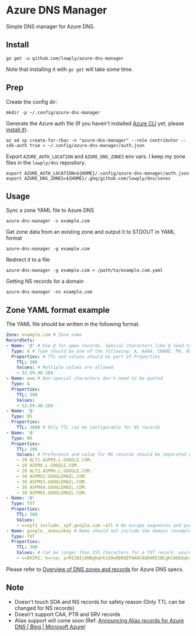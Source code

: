 # Azure DNS Manager

Simple DNS manager for Azure DNS.

## Install

```
go get -u github.com/lowply/azure-dns-manager
```

Note that installing it with `go get` will take some time.

## Prep

Create the config dir:

```
mkdir -p ~/.config/azure-dns-manager
```

Generate the Azure auth file (If you haven't installed [Azure CLI](https://docs.microsoft.com/en-us/cli/azure/?view=azure-cli-latest) yet, please [install it](https://docs.microsoft.com/en-us/cli/azure/install-azure-cli?view=azure-cli-latest)):

```
az ad sp create-for-rbac -n "azure-dns-manager" --role contributor --sdk-auth true > ~/.config/azure-dns-manager/auth.json
```

Export `AZURE_AUTH_LOCATION` and `AZURE_DNS_ZONES` env vars. I keep my zone files in the `lowply/dns` repository.

```
export AZURE_AUTH_LOCATION=${HOME}/.config/azure-dns-manager/auth.json
export AZURE_DNS_ZONES=${HOME}/.ghq/github.com/lowply/dns/zones
```

## Usage


Sync a zone YAML file to Azure DNS

```
azure-dns-manager -s example.com
```

Get zone data from an existing zone and output it to STDOUT in YAML format

```
azure-dns-manager -g example.com
```

Redirect it to a file

```
azure-dns-manager -g example.com > /path/to/example.com.yaml
``` 

Getting NS records for a domain

```
azure-dns-manager -ns example.com
```

## Zone YAML format example

The YAML file should be written in the following format.

```yaml
Zone: example.com # Zone name
RecordSets:
- Name: '@' # Use @ for apex records. Special characters like @ need to be quoted
  Type: A # Type should be one of the following: A, AAAA, CNAME, MX, NS, TXT
  Properties: # TTL and values should be part of Properties
    TTL: 300
    Values: # Multiple values are allowed
    - 52.69.40.184
- Name: www # Non-special characters don't need to be quoted
  Type: A
  Properties:
    TTL: 300
    Values:
    - 52.69.40.184
- Name: '@'
  Type: NS
  Properties:
    TTL: 3600 # Only TTL can be configurable for NS records
- Name: '@'
  Type: MX
  Properties:
    TTL: 300
    Values: # Preference and value for MX records should be separated with a single space
    - 20 ALT1.ASPMX.L.GOOGLE.COM.
    - 10 ASPMX.L.GOOGLE.COM.
    - 20 ALT2.ASPMX.L.GOOGLE.COM.
    - 30 ASPMX2.GOOGLEMAIL.COM.
    - 30 ASPMX3.GOOGLEMAIL.COM.
    - 30 ASPMX4.GOOGLEMAIL.COM.
    - 30 ASPMX5.GOOGLEMAIL.COM.
- Name: '@'
  Type: TXT
  Properties:
    TTL: 300
    Values:
    - v=spf1 include:_spf.google.com ~all # No escape sequences and quotes are needed for TXT records
- Name: google._domainkey # Name should not include the domain (example.com in this example)
  Type: TXT
  Properties:
    TTL: 300
    Values: # Can be longer than 255 characters for a TXT record. azure-dns-manager will split it into multiple values on Azure DNS
    - v=DKIM1; k=rsa; p=MIIBIjANBgkqhkiG9w0BAQEFAAOCAQ8AMIIBCgKCAQEAqkrDM1GCBFzxlZAzwzgdGp4s4cEZUCA0o0uJFlflQvW05VYvTFocf3Zfp9QCT4lsPoBrAPjrLc3RzroAkvDmNCNCJPg/U7mwuJRg+wYF/qHy6Dlp7djsXzOY833PjIMBBfZsMuF8HHsPmvvLSbWlCft4rscV8vV185/5idR0wUmZEcmmG2SJJxJMC667465s8s4wONFR5lsTOqVMCZ0TRKnBB2XbexfdzXNFdOkwF+V1XBNoNMNVKrcyJDb16JR5omfQRcIjV3sFAdPQ5DMwfCR/qcshW+33b4xOHh85+V5N+cnzEVzQqLm+lwDZnIehkSL6nvKmIwqg/w6Epk7FTwIDAQAB
```

Please refer to [Overview of DNS zones and records](https://docs.microsoft.com/en-us/azure/dns/dns-zones-records) for Azure DNS specs.

## Note

- Doesn't touch SOA and NS records for safety reason (Only TTL can be changed for NS records)
- Doesn't support CAA, PTR and SRV records
- Alias support will come soon (Ref: [Announcing Alias records for Azure DNS | Blog | Microsoft Azure](https://azure.microsoft.com/en-us/blog/announcing-alias-records-for-azure-dns/))

